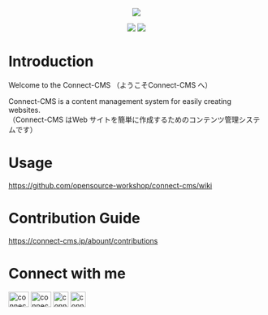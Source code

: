 <p align="center">
    <img src="https://user-images.githubusercontent.com/13323806/147623625-58a70f02-e51c-4e6d-97a4-accecb854521.png" />
    <div align="center">
        <img src="https://img.shields.io/github/license/opensource-workshop/connect-cms?style=plastic" />
        <img src="https://img.shields.io/github/stars/opensource-workshop/connect-cms?style=plastic" />
    </div
</p>

# Introduction
Welcome to the Connect-CMS
（ようこそConnect-CMS へ）  
  
Connect-CMS is a content management system for easily creating websites.  
（Connect-CMS はWeb サイトを簡単に作成するためのコンテンツ管理システムです）  
  
# Usage
https://github.com/opensource-workshop/connect-cms/wiki

# Contribution Guide
<a href="https://connect-cms.jp/abount/contributions" target="blank">https://connect-cms.jp/abount/contributions</a>

# Connect with me
<p style="text-align:left">
<a href="https://twitter.com/connect_cms" target="blank"><img align="center" src="https://raw.githubusercontent.com/rahuldkjain/github-profile-readme-generator/master/src/images/icons/Social/twitter.svg" alt="connect_cms_twitter" height="30" width="40" /></a>
<a href="https://www.youtube.com/channel/UCOFMRe6AcJ6DLmV80mD36xw" target="blank"><img align="center" src="https://raw.githubusercontent.com/rahuldkjain/github-profile-readme-generator/master/src/images/icons/Social/youtube.svg" alt="connect_cms_youtube" height="30" width="40" /></a>
<a href="https://connect-cms.slack.com/join/shared_invite/zt-fmwvvm04-T1bT3a_4EVpfE6rkQ4d1pA#/shared-invite/email" target="blank"><img align="center" src="https://user-images.githubusercontent.com/13323806/147622680-d0085820-db18-4814-b1d7-a5e99be548d7.png" alt="connect_cms_slack" height="30" width="30" /></a>
<a href="https://connect-cms.jp/" target="blank"><img align="center" src="https://user-images.githubusercontent.com/13323806/147624036-b59b7833-2c97-4e14-a8ec-1b96d0840029.png" alt="connect_cms_forum" height="30" width="30" /></a>
</p>
